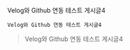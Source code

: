 <p>Velog와 Github 연동 테스트 게시글4</p>
<pre><code>Velog와 Github 연동 테스트 게시글4</code></pre><blockquote>
<p>Velog와 Github 연동 테스트 게시글4</p>
</blockquote>